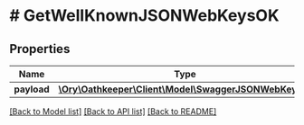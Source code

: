 # # GetWellKnownJSONWebKeysOK

## Properties

Name | Type | Description | Notes
------------ | ------------- | ------------- | -------------
**payload** | [**\Ory\Oathkeeper\Client\Model\SwaggerJSONWebKeySet**](SwaggerJSONWebKeySet.md) |  | [optional]

[[Back to Model list]](../../README.md#models) [[Back to API list]](../../README.md#endpoints) [[Back to README]](../../README.md)
